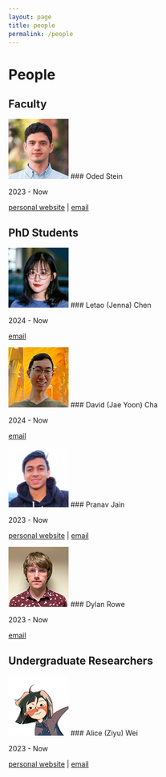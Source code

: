 ```yaml
---
layout: page
title: people
permalink: /people
---
```


# People

## Faculty

<div markdown="1" class="pubentry">
<img src="/assets/photos/oded-stein.png" class="pubimage" />
### Oded Stein

2023 - Now

[personal website](https://odedstein.com)
|
[email](mailto:ostein@usc.edu)
</div>


## PhD Students

<div markdown="1" class="pubentry">
<img src="/assets/photos/letao-chen.png" class="pubimage" />
### Letao (Jenna) Chen

2024 - Now

[email](mailto:letaoche@usc.edu)
</div>

<div markdown="1" class="pubentry">
<img src="/assets/photos/david-cha.png" class="pubimage" />
### David (Jae Yoon) Cha

2024 - Now

[email](mailto:jaeyoonc@usc.edu@usc.edu)
</div>

<div markdown="1" class="pubentry">
<img src="/assets/photos/pranav-jain.png" class="pubimage" />
### Pranav Jain

2023 - Now

[personal website](https://pranav-jain.github.io)
|
[email](mailto:pranavj@usc.edu)
</div>

<div markdown="1" class="pubentry">
<img src="/assets/photos/dylan-rowe.png" class="pubimage" />
### Dylan Rowe

2023 - Now

[email](mailto:dylanr@usc.edu)
</div>

## Undergraduate Researchers

<div markdown="1" class="pubentry">
<img src="/assets/photos/alice-wei.png" class="pubimage" />
### Alice (Ziyu) Wei

2023 - Now

[personal website](https://www.aliceweiziyu.com)
|
[email](mailto:alicewei@usc.edu)
</div>
